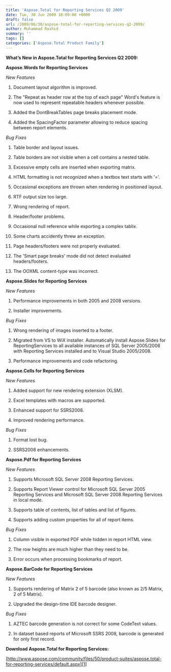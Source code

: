 ```yaml
---
title: 'Aspose.Total for Reporting Services Q2 2009'
date: Tue, 30 Jun 2009 18:09:00 +0000
draft: false
url: /2009/06/30/aspose-total-for-reporting-services-q2-2009/
author: Muhammad Rashid
summary: ''
tags: []
categories: ['Aspose.Total Product Family']
---
```


**What’s New in Aspose.Total for Reporting Services Q2 2009:**

**Aspose.Words for Reporting Services**

_New Features_

1. Document layout algorithm is improved.

2. The "Repeat as header row at the top of each page" Word's feature is now used to represent repeatable headers whenever possible.

3. Added the DontBreakTables page breaks placement mode.

4. Added the SpacingFactor parameter allowing to reduce spacing between report elements.

_Bug Fixes_

1. Table border and layout issues.

2. Table borders are not visible when a cell contains a nested table.

3. Excessive empty cells are inserted when exporting matrix.

4. HTML formatting is not recognized when a textbox text starts with '='.

5. Occasional exceptions are thrown when rendering in positioned layout.

6. RTF output size too large.

7. Wrong rendering of report.

8. Header/footer problems.

9. Occasional null reference while exporting a complex tablix.

10. Some charts accidently threw an exception.

11. Page headers/footers were not properly evaluated.

12. The 'Smart page breaks' mode did not detect evaluated headers/footers.

13. The OOXML content-type was incorrect.

**Aspose.Slides for Reporting Services**

_New Features_

1. Performance improvements in both 2005 and 2008 versions.

2. Installer improvements.

_Bug Fixes_

1. Wrong rendering of images inserted to a footer.

2. Migrated from VS to WiX installer. Automatically install Aspose.Slides for ReportingServices to all available instances of SQL Server 2005/2008 with Reporting Services installed and to Visual Studio 2005/2008.

3. Performance improvements and code refactoring.

**Aspose.Cells for Reporting Services**

_New Features_

1. Added support for new rendering extension (XLSM).

2. Excel templates with macros are supported.

3. Enhanced support for SSRS2008.

4. Improved rendering performance.

_Bug Fixes_

1. Format lost bug.

2. SSRS2008 enhancements.

**Aspose.Pdf for Reporting Services**

_New Features_

1. Supports Microsoft SQL Server 2008 Reporting Services.

2. Supports Report Viewer control for Microsoft SQL Server 2005 Reporting Services and Microsoft SQL Server 2008 Reporting Services in local mode.

3. Supports table of contents, list of tables and list of figures.

4. Supports adding custom properties for all of report items.

_Bug Fixes_

1. Column visible in exported PDF while hidden in report HTML view.

2. The row heights are much higher than they need to be.

3. Error occurs when processing bookmarks of report.

**Aspose.BarCode for Reporting Services**

_New Features_

1. Supports rendering of Matrix 2 of 5 barcode (also known as 2/5 Matrix, 2 of 5 Matrix).

2. Upgraded the design-time IDE barcode designer.

_Bug Fixes_

1. AZTEC barcode generation is not correct for some CodeText values.

2. In dataset based reports of Microsoft SSRS 2008, barcode is generated for only first record.

**Download Aspose.Total for Reporting Services:**

[http://www.aspose.com/community/files/50/product-suites/aspose.total-for-reporting-services/default.aspx][1]




[1]: http://www.aspose.com/community/files/50/product-suites/aspose.total-for-reporting-services/default.aspx




